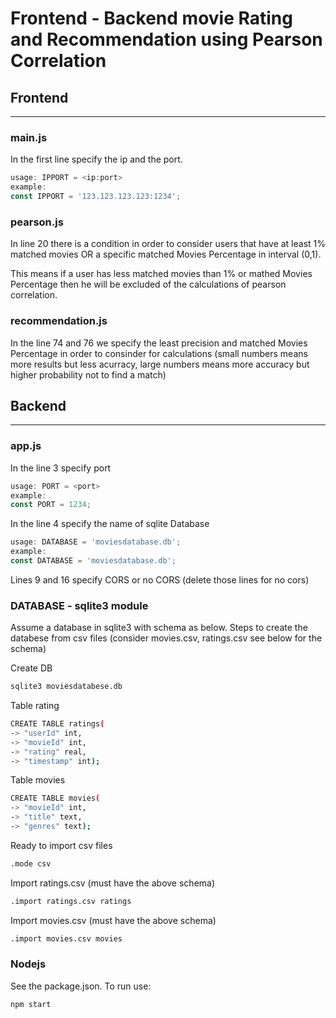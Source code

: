 # Frontend - Backend movie Rating and Recommendation using Pearson Correlation

## Frontend

---

### **main.js**

In the first line specify the ip and the port.

```javascript
usage: IPPORT = <ip:port>
example:
const IPPORT = '123.123.123.123:1234';
```

### **pearson.js**

In line 20 there is a condition in order to consider users that have at least 1% matched movies OR a specific matched Movies Percentage in interval (0,1).

This means if a user has less matched movies than 1% or mathed Movies Percentage then he will be excluded of the calculations of pearson correlation.

### **recommendation.js**

In the line 74 and 76 we specify the least precision and matched Movies Percentage in order to consinder for calculations (small numbers means more results but less acurracy, large numbers means more accuracy but higher probability not to find a match)

## Backend

---

### **app.js**

In the line 3 specify port

```javascript
usage: PORT = <port>
example:
const PORT = 1234;
```

In the line 4 specify the name of sqlite Database

```javascript
usage: DATABASE = 'moviesdatabase.db';
example:
const DATABASE = 'moviesdatabase.db';
```

Lines 9 and 16 specify CORS or no CORS (delete those lines for no cors)

### **DATABASE - sqlite3 module**

Assume a database in sqlite3 with schema as below. Steps to create the databese from csv files (consider movies.csv, ratings.csv see below for the schema)

Create DB 

```bash
sqlite3 moviesdatabese.db
```

Table rating

```bash
CREATE TABLE ratings(
-> "userId" int,
-> "movieId" int,
-> "rating" real,
-> "timestamp" int);
```

Table movies

```bash
CREATE TABLE movies(
-> "movieId" int,
-> "title" text,
-> "genres" text);
```

Ready to import csv files

```bash
.mode csv
```

Import ratings.csv (must have the above schema)

```bash
.import ratings.csv ratings
```

Import movies.csv (must have the above schema)

```bash
.import movies.csv movies
```

### **Nodejs**
See the package.json. To run use:

```bash
npm start
```
